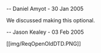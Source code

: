 -- Daniel Amyot - 30 Jan 2005

We discussed making this optional.

-- Jason Kealey - 03 Feb 2005 

[[img/ReqOpenOldDTD.PNG]]